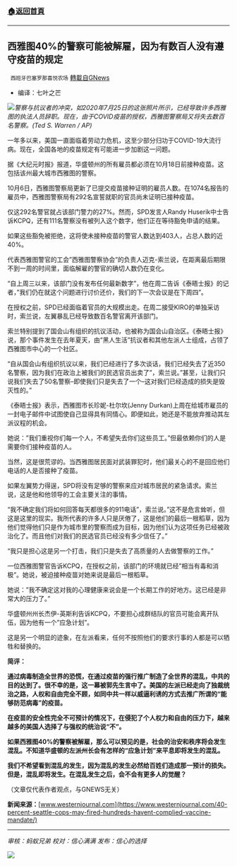 ###  [:house:返回首頁](https://github.com/ourhimalayas/txt)
---


## 西雅图40%的警察可能被解雇，因为有数百人没有遵守疫苗的规定
` 西班牙巴塞罗那喜悦农场` [轉載自GNews](https://gnews.org/zh-hans/1592024/)

- 编译：七叶之芒


![](https://assets.gnews.org/wp-content/uploads/2021/10/unknown-12-3.png)*警察与抗议者的冲突，如2020年7月25日的这张照片所示，已经导致许多西雅图的执法人员辞职。现在，由于COVID疫苗的授权，西雅图警察局又将失去数百名警察。(Ted S. Warren / AP)*

一年多以来，美国一直面临着劳动力危机，这至少部分归功于COVID-19大流行病。现在，全国各地的疫苗规定有可能进一步加剧这一问题。

据《大纪元时报》报道，华盛顿州的所有雇员都必须在10月18日前接种疫苗。这包括该州最大城市西雅图的警察。

10月6日，西雅图警察局更新了已提交疫苗接种证明的雇员人数。在1074名报告的雇员中，西雅图警察局有292名宣誓就职的官员尚未证明已接种疫苗。

仅这292名警官就占该部门警力的27%。然而，SPD发言人Randy Huserik中士告诉KCPQ，还有111名警察没有被列入这个数字，他们正在等待豁免申请的结果。

如果这些豁免被拒绝，这将使未接种疫苗的警官人数达到403人，占总人数的近40%。

代表西雅图警官的工会”西雅图警察协会”的负责人迈克-索兰说，在距离最后期限不到一周的时间里，面临解雇的警官的确切人数仍在变化。

“自上周三以来，该部门没有发布任何最新数字”，他在周二告诉《泰晤士报》的记者，”我们仍在就这个问题进行讨价还价，我们的下一次会议是在下周四”。

在授权之前，SPD已经面临着官员的大规模出走。在周二接受KIRO的单独采访时，索兰说，左翼暴乱已经导致数百名警官离开该部门。

索兰特别提到了国会山有组织的抗议活动，也被称为国会山自治区。《泰晤士报》说，那个事件发生在去年夏天，由“黑人生活”抗议者和其他左派人士组成，占领了西雅图市中心的一个社区。

“自从国会山有组织抗议以来，我们已经进行了多次谈话，我们已经失去了近350名警察，因为我们在政治上被我们的民选官员出卖了”，索兰说。”甚至，让我们只说我们失去了50名警察–即使我们只是失去了一个–这对我们已经造成的损失是毁灭性的。”

《泰晤士报》表示，西雅图市长珍妮-杜尔坎(Jenny Durkan)上周在给城市雇员的一封电子邮件中试图使自己显得具有同情心。即便如此，她还是不能放弃推动其左派议程的机会。

她说：”我们重视你们每一个人，不希望失去你们这些员工。”但最依赖你们的人是需要你们接种疫苗的人。

当然，这是很荒谬的。当西雅图居民面对武装罪犯时，他们最关心的不是回应他们电话的人是否接种了疫苗。

如果左翼势力得逞，SPD将没有足够的警察来应对城市居民的紧急请求。索兰说，这是他和他领导的工会主要关注的事情。

“我不确定我们将如何回答每天都很多的911电话”，索兰说。”这不是危言耸听，但这是这里的现实。我所代表的许多人只是厌倦了，这是他们的最后一根稻草，因为他们觉得他们只是作为城市里的警察而成为目标，因为他们认为这项任务已经被政治化了。而且他们对我们的民选官员已经没有多少信任了。”

“我只是担心这是另一个打击，我们只是失去了高质量的人去做警察的工作。”

一位西雅图警官告诉KCPQ，在授权之前，该部门的环境就已经”相当有毒和消极”。她说，被迫接种疫苗对她来说是最后一根稻草。

她说：”我不确定这对我的心理健康来说会是一个长期工作的好地方。这已经是非常大的压力了。”

华盛顿州州长杰伊-英斯利告诉KCPQ，不要担心成群结队的官员可能会离开队伍，因为他有一个”应急计划”。

这是另一个明显的迹象，在左派看来，任何不按照他们的要求行事的人都是可以牺牲和替换的。

**简评：**

**通过病毒制造全世界的恐慌，在通过疫苗的强行推广制造了全世界的混乱，中共的目的达到了。很不幸的是，这一幕被郭先生言中了。美国的左派已经走向了独裁统治之路，人权和自由完全不顾，如同中共一样以威逼利诱的方式去推广所谓的“能够防范病毒”的疫苗。**

**在疫苗的安全性完全不可预计的情况下，在侵犯了个人权力和自由的压力下，越来越多的美国人选择了与强权的统治说“不”。**

**如果西雅图40%的警察被解雇，那么可以预见的是，社会的治安和秩序将会发生混乱。不知道华盛顿的左派州长会有怎样的“应急计划”来平息即将发生的混乱。**

**我们不希望看到混乱的发生，因为混乱的发生必然给百姓们造成那一预计的损失。但是，混乱即将发生。在混乱发生之后，会不会有更多人的觉醒？**

（文章仅代表作者观点，与GNEWS无关）

**新闻来源：**[www.westernjournal.com](https://www.westernjournal.com/40-percent-seattle-cops-may-fired-hundreds-havent-complied-vaccine-mandate/)

* * *

*审核：蚂蚁兄弟*
*校对：信心满满*
*发布：信心的选择*

![](https://assets.gnews.org/wp-content/uploads/2021/10/GNEWS_CH.-1-1.jpeg)
